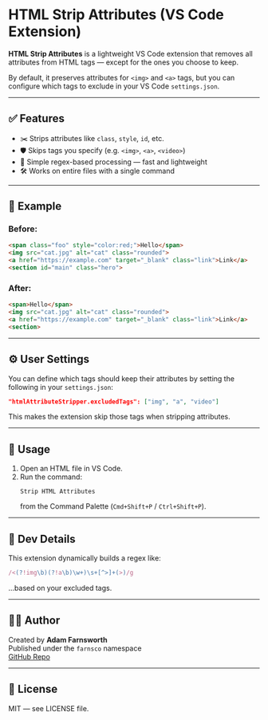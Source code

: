 # HTML Strip Attributes (VS Code Extension)

**HTML Strip Attributes** is a lightweight VS Code extension that removes all attributes from HTML tags — except for the ones you choose to keep.

By default, it preserves attributes for `<img>` and `<a>` tags, but you can configure which tags to exclude in your VS Code `settings.json`.

---

## ✅ Features

- ✂️ Strips attributes like `class`, `style`, `id`, etc.
- 🛡️ Skips tags you specify (e.g. `<img>`, `<a>`, `<video>`)
- 🧠 Simple regex-based processing — fast and lightweight
- 🛠️ Works on entire files with a single command

---

## 🔧 Example

### Before:
```html
<span class="foo" style="color:red;">Hello</span>
<img src="cat.jpg" alt="cat" class="rounded">
<a href="https://example.com" target="_blank" class="link">Link</a>
<section id="main" class="hero">
```

### After:
```html
<span>Hello</span>
<img src="cat.jpg" alt="cat" class="rounded">
<a href="https://example.com" target="_blank" class="link">Link</a>
<section>
```

---

## ⚙️ User Settings

You can define which tags should keep their attributes by setting the following in your `settings.json`:

```json
"htmlAttributeStripper.excludedTags": ["img", "a", "video"]
```

This makes the extension skip those tags when stripping attributes.

---

## 🚀 Usage

1. Open an HTML file in VS Code.
2. Run the command:
   ```
   Strip HTML Attributes
   ```
   from the Command Palette (`Cmd+Shift+P` / `Ctrl+Shift+P`).

---

## 🧪 Dev Details

This extension dynamically builds a regex like:

```js
/<(?!img\b)(?!a\b)\w+)\s+[^>]+(>)/g
```

...based on your excluded tags.

---

## 🧑‍💻 Author

Created by **Adam Farnsworth**  
Published under the `farnsco` namespace  
[GitHub Repo](https://github.com/coffeepostal/html-strip-attributes)

---

## 📄 License

MIT — see LICENSE file.
